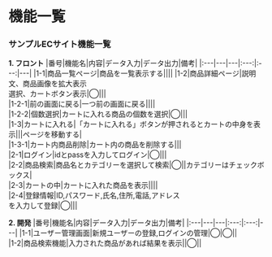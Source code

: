 # 機能一覧
### サンプルECサイト機能一覧
**1. フロント**
|番号|機能名|内容|データ入力|データ出力|備考|
|:---|---|---|:---:|:---:|---|
|1-1|商品一覧ページ|商品を一覧表示する||||
|1-2|商品詳細ページ|説明文、商品画像を拡大表示<br>選択、カートボタン表示|◯|||<br>
|1-2-1|前の画面に戻る|一つ前の画面に戻る||||<br>
|1-2-2|個数選択|カートに入れる商品の個数を選択|◯|||<br>
|1-3|カートに入れる|「カートに入れる」ボタンが押されるとカートの中身を表示|||ページを移動する|<br>
|1-3-1|カート内商品削除|カート内の商品を削除する|||<br>
|2-1|ログイン|idとpassを入力してログイン|◯|||<br>
|2-2|商品検索|商品名とカテゴリーを選択して検索|◯||カテゴリーはチェックボックス|<br>
|2-3|カートの中|カートに入れた商品を表示||||<br>
|2-4|登録情報|ID,パスワード,氏名,住所,電話,アドレス<br>を入力して登録|◯|||<br>

**2. 開発**
|番号|機能名|内容|データ入力|データ出力|備考|
|:---|---|---|:---:|:---:|---|
|1-1|ユーザー管理画面|新規ユーザーの登録,ログインの管理|◯|◯||<br>
|1-2|商品検索機能|入力された商品があれば結果を表示||◯||<br>
